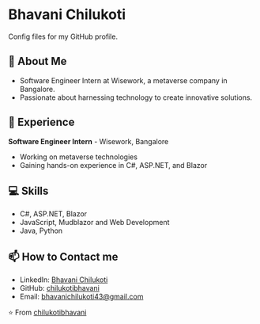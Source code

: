 # Bhavani Chilukoti
Config files for my GitHub profile.

## 👋 About Me
- Software Engineer Intern at Wisework, a metaverse company in Bangalore.
- Passionate about harnessing technology to create innovative solutions.

## 💼 Experience
**Software Engineer Intern** - Wisework, Bangalore
- Working on metaverse technologies
- Gaining hands-on experience in C#, ASP.NET, and Blazor

## 💻 Skills
- C#, ASP.NET, Blazor
- JavaScript, Mudblazor and Web Development
- Java, Python

## 📫 How to Contact me
- LinkedIn: [Bhavani Chilukoti](https://www.linkedin.com/in/bhavani-chilukoti-80124a293/)
- GitHub: [chilukotibhavani](https://github.com/chilukotibhavani)
- Email: bhavanichilukoti43@gmail.com


⭐️ From [chilukotibhavani](https://github.com/chilukotibhavani)
